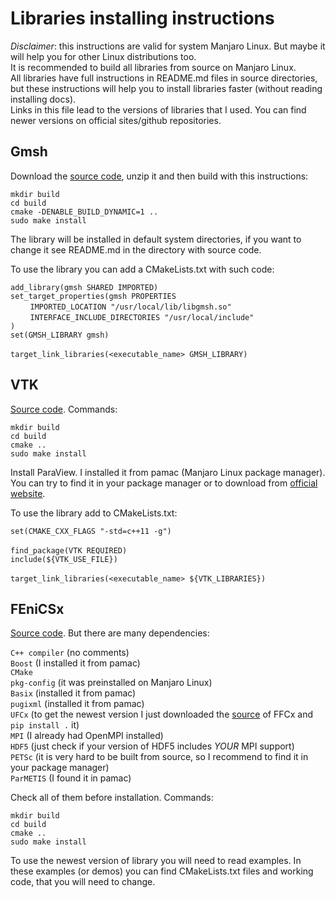 # Libraries installing instructions

*Disclaimer*: this instructions are valid for system Manjaro Linux. But maybe it will help you for other Linux distributions too.<br>
It is recommended to build all libraries from source on Manjaro Linux.<br>
All libraries have full instructions in README.md files in source directories, but these instructions will help you to install libraries faster (without reading installing docs).<br>
Links in this file lead to the versions of libraries that I used. You can find newer versions on official sites/github repositories.

## Gmsh

Download the [source code](https://gmsh.info/#Download), unzip it and then build with this instructions:

`mkdir build`<br>
`cd build`<br>
`cmake -DENABLE_BUILD_DYNAMIC=1 ..`<br>
`sudo make install`

The library will be installed in default system directories, if you want to change it see README.md in the directory with source code.

To use the library you can add a CMakeLists.txt with such code:

`add_library(gmsh SHARED IMPORTED)`<br>
`set_target_properties(gmsh PROPERTIES`<br>
&nbsp;&nbsp;&nbsp;&nbsp;&nbsp;&nbsp;&nbsp;&nbsp;`IMPORTED_LOCATION "/usr/local/lib/libgmsh.so"`<br>
&nbsp;&nbsp;&nbsp;&nbsp;&nbsp;&nbsp;&nbsp;&nbsp;`INTERFACE_INCLUDE_DIRECTORIES "/usr/local/include"`<br>
`)`<br>
`set(GMSH_LIBRARY gmsh)`<br><br>
`target_link_libraries(<executable_name> GMSH_LIBRARY)`

## VTK

[Source code](https://vtk.org/download/#latest). Commands:

`mkdir build`<br>
`cd build`<br>
`cmake ..`<br>
`sudo make install`

Install ParaView. I installed it from pamac (Manjaro Linux package manager). You can try to find it in your package manager or to download from [official website](https://www.paraview.org/download/).

To use the library add to CMakeLists.txt:

`set(CMAKE_CXX_FLAGS "-std=c++11 -g")`<br><br>
`find_package(VTK REQUIRED)`<br>
`include(${VTK_USE_FILE})`<br><br>
`target_link_libraries(<executable_name> ${VTK_LIBRARIES})`

## FEniCSx

[Source code](https://github.com/FEniCS/dolfinx/releases). But there are many dependencies:

`C++ compiler` (no comments)<br>
`Boost` (I installed it from pamac) <br>
`CMake`<br>
`pkg-config` (it was preinstalled on Manjaro Linux)<br>
`Basix` (installed it from pamac)<br>
`pugixml` (installed it from pamac)<br>
`UFCx` (to get the newest version I just downloaded the [source](https://github.com/FEniCS/ffcx/releases) of FFCx and `pip install .` it)<br>
`MPI` (I already had OpenMPI installed)<br>
`HDF5` (just check if your version of HDF5 includes *YOUR* MPI support)<br>
`PETSc` (it is very hard to be built from source, so I recommend to find it in your package manager)<br>
`ParMETIS` (I found it in pamac)

Check all of them before installation. Commands:

`mkdir build`<br>
`cd build`<br>
`cmake ..`<br>
`sudo make install`

To use the newest version of library you will need to read examples. In these examples (or demos) you can find CMakeLists.txt files and working code, that you will need to change.
